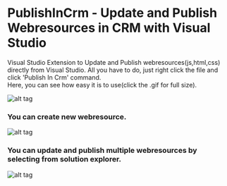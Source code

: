 # PublishInCrm - Update and Publish Webresources in CRM with Visual Studio
Visual Studio Extension to Update and Publish webresources(js,html,css) directly from Visual Studio. All you have to do, just right click the file and click 'Publish In Crm' command.
</br>Here, you can see how easy it is to use(click the .gif for full size).

![alt tag](https://raw.githubusercontent.com/cemyabansu/PublishInCrm/master/gifs/howtouse.gif)

### You can create new webresource.

![alt tag](https://raw.githubusercontent.com/cemyabansu/PublishInCrm/master/gifs/howtocreate.gif)

### You can update and publish multiple webresources by selecting from solution explorer.

![alt tag](https://raw.githubusercontent.com/cemyabansu/PublishInCrm/master/gifs/howtomultiple.gif)
